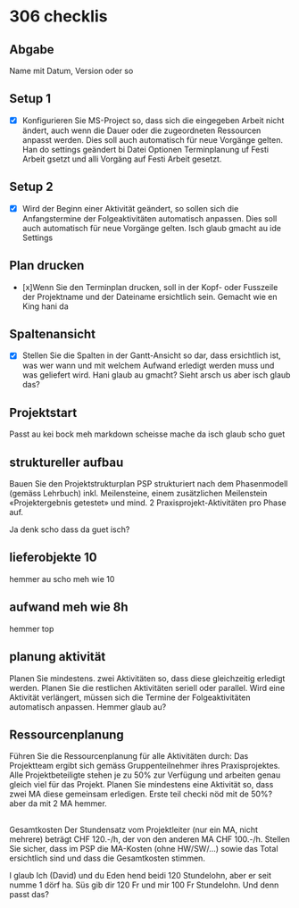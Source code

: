 # 306 checklis


## Abgabe
Name mit Datum, Version oder so

## Setup 1 
- [x] Konfigurieren Sie MS-Project so, dass sich die eingegeben Arbeit nicht ändert, auch wenn die Dauer oder die zugeordneten Ressourcen anpasst werden. Dies soll auch automatisch für neue Vorgänge gelten. 
Han do settings geändert bi Datei Optionen Terminplanung uf Festi Arbeit gsetzt
und alli Vorgäng auf Festi Arbeit gesetzt.

## Setup 2
- [x] Wird der Beginn einer Aktivität geändert, so sollen sich die Anfangstermine der Folgeaktivitäten automatisch anpassen. Dies soll auch automatisch für neue Vorgänge gelten.
Isch glaub gmacht au ide Settings

## Plan drucken
- [x]Wenn Sie den Terminplan drucken, soll in der Kopf- oder Fusszeile der Projektname und der Dateiname ersichtlich sein.
Gemacht wie en King hani da

## Spaltenansicht
- [x] Stellen Sie die Spalten in der Gantt-Ansicht so dar, dass ersichtlich ist, was wer wann und mit welchem Aufwand erledigt werden muss und was geliefert wird.
Hani glaub au gmacht? Sieht arsch us aber isch glaub das?

## Projektstart
Passt au kei bock meh markdown scheisse mache da isch glaub scho guet

## struktureller aufbau
Bauen Sie den Projektstrukturplan PSP strukturiert nach dem Phasenmodell (gemäss Lehrbuch) inkl. Meilensteine, einem zusätzlichen Meilenstein «Projektergebnis getestet» und mind. 2 Praxisprojekt-Aktivitäten pro Phase auf.

Ja denk scho dass da guet isch?

## lieferobjekte 10
hemmer au scho meh wie 10

## aufwand meh wie 8h
hemmer top

## planung aktivität
Planen Sie mindestens. zwei Aktivitäten so, dass diese gleichzeitig erledigt werden. Planen Sie die restlichen Aktivitäten seriell oder parallel. Wird eine Aktivität verlängert, müssen sich die Termine der Folgeaktivitäten automatisch anpassen.
Hemmer glaub au?

## Ressourcenplanung
Führen Sie die Ressourcenplanung für alle Aktivitäten durch: Das Projektteam ergibt sich gemäss Gruppenteilnehmer ihres Praxisprojektes. Alle Projektbeteiligte stehen je zu 50% zur Verfügung und arbeiten genau gleich viel für das Projekt. Planen Sie mindestens eine Aktivität so, dass zwei MA diese gemeinsam erledigen.
Erste teil checki nöd mit de 50%? aber da mit 2 MA hemmer.


## 
Gesamtkosten
Der Stundensatz vom Projektleiter (nur ein MA, nicht mehrere) beträgt CHF 120.-/h, der von den anderen MA CHF 100.-/h. Stellen Sie sicher, dass im PSP die MA-Kosten (ohne HW/SW/...) sowie das Total ersichtlich sind und dass die Gesamtkosten stimmen.

I glaub Ich (David) und du Eden hend beidi 120 Stundelohn, aber er seit numme 1 dörf ha. Süs gib dir 120 Fr und mir 100 Fr Stundelohn. Und denn passt das?



